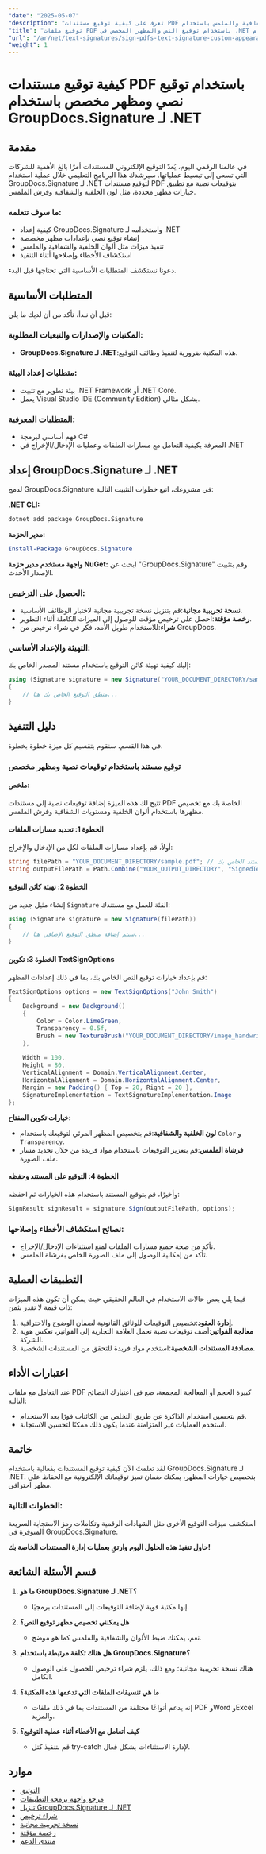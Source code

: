 ```yaml
---
"date": "2025-05-07"
"description": "تعرف على كيفية توقيع مستندات PDF إلكترونيًا باستخدام التوقيعات النصية وخيارات المظهر المخصصة مثل لون الخلفية والشفافية والملمس باستخدام GroupDocs.Signature لـ .NET."
"title": "توقيع ملفات PDF باستخدام توقيع النص والمظهر المخصص في .NET باستخدام GroupDocs.Signature"
"url": "/ar/net/text-signatures/sign-pdfs-text-signature-custom-appearance-dotnet/"
"weight": 1
---
```


# كيفية توقيع مستندات PDF باستخدام توقيع نصي ومظهر مخصص باستخدام GroupDocs.Signature لـ .NET

## مقدمة

في عالمنا الرقمي اليوم، يُعدّ التوقيع الإلكتروني للمستندات أمرًا بالغ الأهمية للشركات التي تسعى إلى تبسيط عملياتها. سيرشدك هذا البرنامج التعليمي خلال عملية استخدام GroupDocs.Signature لـ .NET لتوقيع مستندات PDF بتوقيعات نصية مع تطبيق خيارات مظهر محددة، مثل لون الخلفية والشفافية وفرش الملمس.

### ما سوف تتعلمه:
- كيفية إعداد GroupDocs.Signature واستخدامه لـ .NET
- إنشاء توقيع نصي بإعدادات مظهر مخصصة
- تنفيذ ميزات مثل ألوان الخلفية والشفافية والملمس
- استكشاف الأخطاء وإصلاحها أثناء التنفيذ

دعونا نستكشف المتطلبات الأساسية التي تحتاجها قبل البدء.

## المتطلبات الأساسية

قبل أن نبدأ، تأكد من أن لديك ما يلي:

### المكتبات والإصدارات والتبعيات المطلوبة:
- **GroupDocs.Signature لـ .NET**:هذه المكتبة ضرورية لتنفيذ وظائف التوقيع.
  
### متطلبات إعداد البيئة:
- بيئة تطوير مع تثبيت .NET Framework أو .NET Core.
- يعمل Visual Studio IDE (Community Edition) بشكل مثالي.

### المتطلبات المعرفية:
- فهم أساسي لبرمجة C#
- المعرفة بكيفية التعامل مع مسارات الملفات وعمليات الإدخال/الإخراج في .NET

## إعداد GroupDocs.Signature لـ .NET

لدمج GroupDocs.Signature في مشروعك، اتبع خطوات التثبيت التالية:

**.NET CLI:**
```bash
dotnet add package GroupDocs.Signature
```

**مدير الحزمة:**
```powershell
Install-Package GroupDocs.Signature
```

**واجهة مستخدم مدير حزمة NuGet:**
ابحث عن "GroupDocs.Signature" وقم بتثبيت الإصدار الأحدث.

### الحصول على الترخيص:
- **نسخة تجريبية مجانية**:قم بتنزيل نسخة تجريبية مجانية لاختبار الوظائف الأساسية.
- **رخصة مؤقتة**:احصل على ترخيص مؤقت للوصول إلى الميزات الكاملة أثناء التطوير.
- **شراء**:للاستخدام طويل الأمد، فكر في شراء ترخيص من GroupDocs.

### التهيئة والإعداد الأساسي:
إليك كيفية تهيئة كائن التوقيع باستخدام مستند المصدر الخاص بك:

```csharp
using (Signature signature = new Signature("YOUR_DOCUMENT_DIRECTORY/sample.pdf"))
{
    // منطق التوقيع الخاص بك هنا...
}
```

## دليل التنفيذ

في هذا القسم، سنقوم بتقسيم كل ميزة خطوة بخطوة.

### توقيع مستند باستخدام توقيعات نصية ومظهر مخصص

#### ملخص:
تتيح لك هذه الميزة إضافة توقيعات نصية إلى مستندات PDF الخاصة بك مع تخصيص مظهرها باستخدام ألوان الخلفية ومستويات الشفافية وفرش الملمس.

#### الخطوة 1: تحديد مسارات الملفات
أولاً، قم بإعداد مسارات الملفات لكل من الإدخال والإخراج:

```csharp
string filePath = "YOUR_DOCUMENT_DIRECTORY/sample.pdf"; // استبدل بمسار المستند الخاص بك
string outputFilePath = Path.Combine("YOUR_OUTPUT_DIRECTORY", "SignedTextureBrush.pdf");
```

#### الخطوة 2: تهيئة كائن التوقيع

إنشاء مثيل جديد من `Signature` الفئة للعمل مع مستندك:

```csharp
using (Signature signature = new Signature(filePath))
{
    // سيتم إضافة منطق التوقيع الإضافي هنا...
}
```

#### الخطوة 3: تكوين TextSignOptions
قم بإعداد خيارات توقيع النص الخاص بك، بما في ذلك إعدادات المظهر:

```csharp
TextSignOptions options = new TextSignOptions("John Smith")
{
    Background = new Background()
    {
        Color = Color.LimeGreen,
        Transparency = 0.5f,
        Brush = new TextureBrush("YOUR_DOCUMENT_DIRECTORY/image_handwrite.jpg")
    },
    
    Width = 100,
    Height = 80,
    VerticalAlignment = Domain.VerticalAlignment.Center,
    HorizontalAlignment = Domain.HorizontalAlignment.Center,
    Margin = new Padding() { Top = 20, Right = 20 },
    SignatureImplementation = TextSignatureImplementation.Image
};
```

**خيارات تكوين المفتاح:**
- **لون الخلفية والشفافية**:قم بتخصيص المظهر المرئي لتوقيعك باستخدام `Color` و `Transparency`.
- **فرشاة الملمس**:قم بتعزيز التوقيعات باستخدام مواد فريدة من خلال تحديد مسار ملف الصورة.

#### الخطوة 4: التوقيع على المستند وحفظه

وأخيرًا، قم بتوقيع المستند باستخدام هذه الخيارات ثم احفظه:

```csharp
SignResult signResult = signature.Sign(outputFilePath, options);
```

### نصائح استكشاف الأخطاء وإصلاحها:
- تأكد من صحة جميع مسارات الملفات لمنع استثناءات الإدخال/الإخراج.
- تأكد من إمكانية الوصول إلى ملف الصورة الخاص بفرشاة الملمس.

## التطبيقات العملية

فيما يلي بعض حالات الاستخدام في العالم الحقيقي حيث يمكن أن تكون هذه الميزات ذات قيمة لا تقدر بثمن:

1. **إدارة العقود**:تخصيص التوقيعات للوثائق القانونية لضمان الوضوح والاحترافية.
2. **معالجة الفواتير**:أضف توقيعات نصية تحمل العلامة التجارية إلى الفواتير، تعكس هوية الشركة.
3. **مصادقة المستندات الشخصية**:استخدم مواد فريدة للتحقق من المستندات الشخصية.

## اعتبارات الأداء

عند التعامل مع ملفات PDF كبيرة الحجم أو المعالجة المجمعة، ضع في اعتبارك النصائح التالية:
- قم بتحسين استخدام الذاكرة عن طريق التخلص من الكائنات فورًا بعد الاستخدام.
- استخدم العمليات غير المتزامنة عندما يكون ذلك ممكنًا لتحسين الاستجابة.

## خاتمة

لقد تعلمتَ الآن كيفية توقيع المستندات بفعالية باستخدام GroupDocs.Signature لـ .NET. بتخصيص خيارات المظهر، يمكنك ضمان تميز توقيعاتك الإلكترونية مع الحفاظ على مظهر احترافي.

### الخطوات التالية:
استكشف ميزات التوقيع الأخرى مثل الشهادات الرقمية وتكاملات رمز الاستجابة السريعة المتوفرة في GroupDocs.Signature.

**حاول تنفيذ هذه الحلول اليوم وارتقِ بعمليات إدارة المستندات الخاصة بك!**

## قسم الأسئلة الشائعة

1. **ما هو GroupDocs.Signature لـ .NET؟**
   - إنها مكتبة قوية لإضافة التوقيعات إلى المستندات برمجيًا.

2. **هل يمكنني تخصيص مظهر توقيع النص؟**
   - نعم، يمكنك ضبط الألوان والشفافية والملمس كما هو موضح.

3. **هل هناك تكلفة مرتبطة باستخدام GroupDocs.Signature؟**
   - هناك نسخة تجريبية مجانية؛ ومع ذلك، يلزم شراء ترخيص للحصول على الوصول الكامل.

4. **ما هي تنسيقات الملفات التي تدعمها هذه المكتبة؟**
   - إنه يدعم أنواعًا مختلفة من المستندات بما في ذلك ملفات PDF وWord وExcel والمزيد.

5. **كيف أتعامل مع الأخطاء أثناء عملية التوقيع؟**
   - قم بتنفيذ كتل try-catch لإدارة الاستثناءات بشكل فعال.

## موارد
- [التوثيق](https://docs.groupdocs.com/signature/net/)
- [مرجع واجهة برمجة التطبيقات](https://reference.groupdocs.com/signature/net/)
- [تنزيل GroupDocs.Signature لـ .NET](https://releases.groupdocs.com/signature/net/)
- [شراء ترخيص](https://purchase.groupdocs.com/buy)
- [نسخة تجريبية مجانية](https://releases.groupdocs.com/signature/net/)
- [رخصة مؤقتة](https://purchase.groupdocs.com/temporary-license/)
- [منتدى الدعم](https://forum.groupdocs.com/c/signature/)